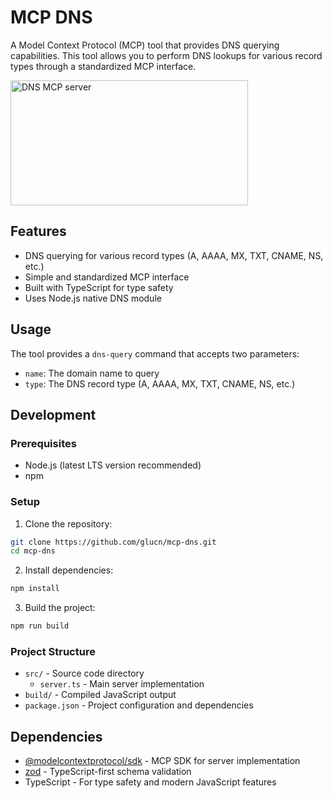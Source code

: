 # MCP DNS

A Model Context Protocol (MCP) tool that provides DNS querying capabilities. This tool allows you to perform DNS lookups for various record types through a standardized MCP interface.

<a href="https://glama.ai/mcp/servers/@glucn/mcp-dns">
  <img width="380" height="200" src="https://glama.ai/mcp/servers/@glucn/mcp-dns/badge" alt="DNS MCP server" />
</a>

## Features

- DNS querying for various record types (A, AAAA, MX, TXT, CNAME, NS, etc.)
- Simple and standardized MCP interface
- Built with TypeScript for type safety
- Uses Node.js native DNS module

## Usage

The tool provides a `dns-query` command that accepts two parameters:

- `name`: The domain name to query
- `type`: The DNS record type (A, AAAA, MX, TXT, CNAME, NS, etc.)

## Development

### Prerequisites

- Node.js (latest LTS version recommended)
- npm

### Setup

1. Clone the repository:

```bash
git clone https://github.com/glucn/mcp-dns.git
cd mcp-dns
```

2. Install dependencies:

```bash
npm install
```

3. Build the project:

```bash
npm run build
```

### Project Structure

- `src/` - Source code directory
  - `server.ts` - Main server implementation
- `build/` - Compiled JavaScript output
- `package.json` - Project configuration and dependencies

## Dependencies

- [@modelcontextprotocol/sdk](https://www.npmjs.com/package/@modelcontextprotocol/sdk) - MCP SDK for server implementation
- [zod](https://www.npmjs.com/package/zod) - TypeScript-first schema validation
- TypeScript - For type safety and modern JavaScript features